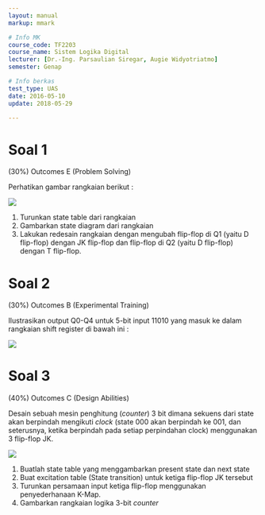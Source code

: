 ```yaml
---
layout: manual
markup: mmark

# Info MK
course_code: TF2203
course_name: Sistem Logika Digital
lecturer: [Dr.-Ing. Parsaulian Siregar, Augie Widyotriatmo]
semester: Genap

# Info berkas
test_type: UAS
date: 2016-05-10
update: 2018-05-29

---
```


# Soal 1
(30%) Outcomes E (Problem Solving)

Perhatikan gambar rangkaian berikut :

![](../img/[2016]_UAS-Sisdig-1.png)

1. Turunkan state table dari rangkaian
2. Gambarkan state diagram dari rangkaian
3. Lakukan redesain rangkaian dengan mengubah flip-flop di Q1 (yaitu D flip-flop) dengan JK flip-flop dan flip-flop di Q2 (yaitu D flip-flop) dengan T flip-flop.

# Soal 2
(30%) Outcomes B (Experimental Training)

Ilustrasikan output Q0-Q4 untuk 5-bit input 11010 yang masuk ke dalam rangkaian shift register di bawah ini :

![](../img/[2016]_UAS-Sisdig-2.png)

# Soal 3
(40%) Outcomes C (Design Abilities)

Desain sebuah mesin penghitung (*counter*) 3 bit dimana sekuens dari state akan berpindah mengikuti *clock* (state 000 akan berpindah ke 001, dan seterusnya, ketika berpindah pada setiap perpindahan clock) menggunakan 3 flip-flop JK.

![](../img/[2016]_UAS-Sisdig-3.png)

1. Buatlah state table yang menggambarkan present state dan next state
2. Buat excitation table (State transition) untuk ketiga flip-flop JK tersebut
3. Turunkan persamaan input ketiga flip-flop menggunakan penyederhanaan K-Map.
4. Gambarkan rangkaian logika 3-bit *counter*
